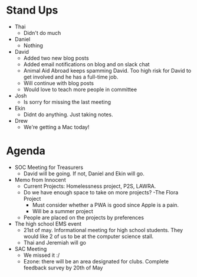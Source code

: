 # Stand Ups
- Thai
    - Didn't do much
- Daniel
    - Nothing
- David
    - Added two new blog posts
    - Added email notifications on blog and on slack chat
    - Animal Aid Abroad keeps spamming David. Too high risk for David to get involved and he has a full-time job.
    - Will continue with blog posts
    - Would love to teach more people in committee
- Josh
    - Is sorry for missing the last meeting
- Ekin
    - Didnt do anything. Just taking notes.
- Drew
    - We're getting a Mac today!

# Agenda
- SOC Meeting for Treasurers
    - David will be going. If not, Daniel and Ekin will go.
- Memo from Innocent
    - Current Projects: Homelessness project, P2S, LAWRA.
    - Do we have enough space to take on more projects?
    -The Flora Project
        - Must consider whether a PWA is good since Apple is a pain.
        - Will be a summer project
    - People are placed on the projects by preferences
- The high school EMS event
    - 21st of may. Informational meeting for high school students. They would like 2 of us to be at the computer science stall.
    - Thai and Jeremiah will go
- SAC Meeting
    - We missed it :/
    - Ezone: there will be an area designated for clubs. Complete feedback survey by 20th of May